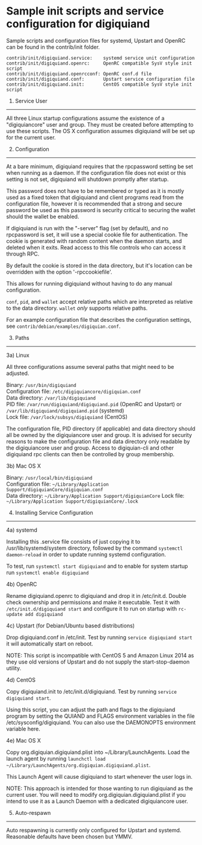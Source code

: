 Sample init scripts and service configuration for digiquiand
==========================================================

Sample scripts and configuration files for systemd, Upstart and OpenRC
can be found in the contrib/init folder.

    contrib/init/digiquiand.service:    systemd service unit configuration
    contrib/init/digiquiand.openrc:     OpenRC compatible SysV style init script
    contrib/init/digiquiand.openrcconf: OpenRC conf.d file
    contrib/init/digiquiand.conf:       Upstart service configuration file
    contrib/init/digiquiand.init:       CentOS compatible SysV style init script

1. Service User
---------------------------------

All three Linux startup configurations assume the existence of a "digiquiancore" user
and group.  They must be created before attempting to use these scripts.
The OS X configuration assumes digiquiand will be set up for the current user.

2. Configuration
---------------------------------

At a bare minimum, digiquiand requires that the rpcpassword setting be set
when running as a daemon.  If the configuration file does not exist or this
setting is not set, digiquiand will shutdown promptly after startup.

This password does not have to be remembered or typed as it is mostly used
as a fixed token that digiquiand and client programs read from the configuration
file, however it is recommended that a strong and secure password be used
as this password is security critical to securing the wallet should the
wallet be enabled.

If digiquiand is run with the "-server" flag (set by default), and no rpcpassword is set,
it will use a special cookie file for authentication. The cookie is generated with random
content when the daemon starts, and deleted when it exits. Read access to this file
controls who can access it through RPC.

By default the cookie is stored in the data directory, but it's location can be overridden
with the option '-rpccookiefile'.

This allows for running digiquiand without having to do any manual configuration.

`conf`, `pid`, and `wallet` accept relative paths which are interpreted as
relative to the data directory. `wallet` *only* supports relative paths.

For an example configuration file that describes the configuration settings,
see `contrib/debian/examples/digiquian.conf`.

3. Paths
---------------------------------

3a) Linux

All three configurations assume several paths that might need to be adjusted.

Binary:              `/usr/bin/digiquiand`  
Configuration file:  `/etc/digiquiancore/digiquian.conf`  
Data directory:      `/var/lib/digiquiand`  
PID file:            `/var/run/digiquiand/digiquiand.pid` (OpenRC and Upstart) or `/var/lib/digiquiand/digiquiand.pid` (systemd)  
Lock file:           `/var/lock/subsys/digiquiand` (CentOS)  

The configuration file, PID directory (if applicable) and data directory
should all be owned by the digiquiancore user and group.  It is advised for security
reasons to make the configuration file and data directory only readable by the
digiquiancore user and group.  Access to digiquian-cli and other digiquiand rpc clients
can then be controlled by group membership.

3b) Mac OS X

Binary:              `/usr/local/bin/digiquiand`  
Configuration file:  `~/Library/Application Support/digiquianCore/digiquian.conf`  
Data directory:      `~/Library/Application Support/digiquianCore`
Lock file:           `~/Library/Application Support/digiquianCore/.lock`

4. Installing Service Configuration
-----------------------------------

4a) systemd

Installing this .service file consists of just copying it to
/usr/lib/systemd/system directory, followed by the command
`systemctl daemon-reload` in order to update running systemd configuration.

To test, run `systemctl start digiquiand` and to enable for system startup run
`systemctl enable digiquiand`

4b) OpenRC

Rename digiquiand.openrc to digiquiand and drop it in /etc/init.d.  Double
check ownership and permissions and make it executable.  Test it with
`/etc/init.d/digiquiand start` and configure it to run on startup with
`rc-update add digiquiand`

4c) Upstart (for Debian/Ubuntu based distributions)

Drop digiquiand.conf in /etc/init.  Test by running `service digiquiand start`
it will automatically start on reboot.

NOTE: This script is incompatible with CentOS 5 and Amazon Linux 2014 as they
use old versions of Upstart and do not supply the start-stop-daemon utility.

4d) CentOS

Copy digiquiand.init to /etc/init.d/digiquiand. Test by running `service digiquiand start`.

Using this script, you can adjust the path and flags to the digiquiand program by
setting the QUIAND and FLAGS environment variables in the file
/etc/sysconfig/digiquiand. You can also use the DAEMONOPTS environment variable here.

4e) Mac OS X

Copy org.digiquian.digiquiand.plist into ~/Library/LaunchAgents. Load the launch agent by
running `launchctl load ~/Library/LaunchAgents/org.digiquian.digiquiand.plist`.

This Launch Agent will cause digiquiand to start whenever the user logs in.

NOTE: This approach is intended for those wanting to run digiquiand as the current user.
You will need to modify org.digiquian.digiquiand.plist if you intend to use it as a
Launch Daemon with a dedicated digiquiancore user.

5. Auto-respawn
-----------------------------------

Auto respawning is currently only configured for Upstart and systemd.
Reasonable defaults have been chosen but YMMV.
